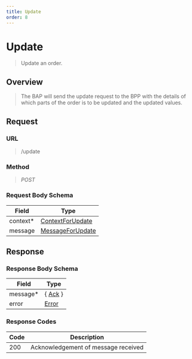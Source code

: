 ```yaml
---
title: Update
order: 8
---
```


# Update

> Update an order.

## Overview

> The BAP will send the update request to the BPP with the details of which
> parts of the order is to be updated and the updated values.

## Request

### URL

> /update

### Method

> _POST_

### Request Body Schema

| **Field** | **Type**                                                                    |
| --------- | --------------------------------------------------------------------------- |
| context\* | [ContextForUpdate](/reference/0.9.3/core/schema-reference/contextforupdate) |
| message   | [MessageForUpdate](/reference/0.9.3/core/schema-reference/messageforupdate) |

## Response

### Response Body Schema

| **Field** | **Type**                                              |
| --------- | ----------------------------------------------------- |
| message\* | { [Ack](/reference/0.9.3/core/schema-reference/ack) } |
| error     | [Error](/reference/0.9.3/core/schema-reference/error) |

### Response Codes

| **Code** | **Description**                     |
| -------- | ----------------------------------- |
| 200      | Acknowledgement of message received |

